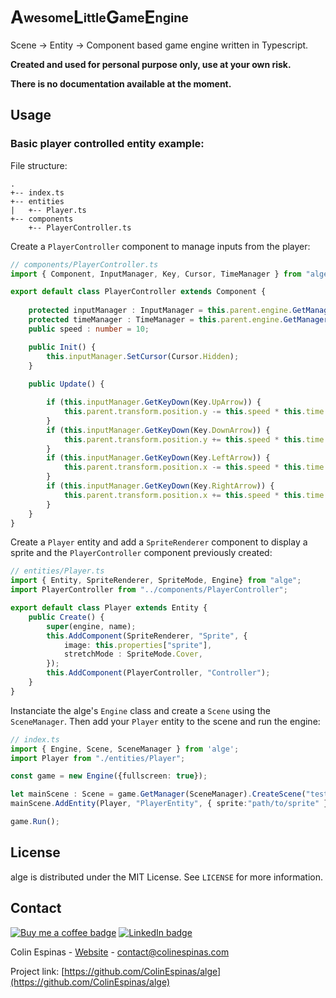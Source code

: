 # A<sub><sup>wesome</sup></sub>L<sub><sup>ittle</sup></sub>G<sub><sup>ame</sup></sub>E<sub><sup>ngine</sup></sub>

Scene -> Entity -> Component based game engine written in Typescript.

**Created and used for personal purpose only, use at your own risk.**

**There is no documentation available at the moment.**


## Usage

### Basic player controlled entity example:

File structure:
```
.
+-- index.ts
+-- entities
|   +-- Player.ts
+-- components
    +-- PlayerController.ts
```

Create a `PlayerController` component to manage inputs from the player:
```typescript
// components/PlayerController.ts
import { Component, InputManager, Key, Cursor, TimeManager } from "alge";

export default class PlayerController extends Component {
	
	protected inputManager : InputManager = this.parent.engine.GetManager(InputManager);
	protected timeManager : TimeManager = this.parent.engine.GetManager(TimeManager);
	public speed : number = 10;

	public Init() {
		this.inputManager.SetCursor(Cursor.Hidden);
	}
	
	public Update() {

		if (this.inputManager.GetKeyDown(Key.UpArrow)) {
			this.parent.transform.position.y -= this.speed * this.time.deltaTime * 100;
		}
		if (this.inputManager.GetKeyDown(Key.DownArrow)) {
			this.parent.transform.position.y += this.speed * this.time.deltaTime * 100;
		}
		if (this.inputManager.GetKeyDown(Key.LeftArrow)) {
			this.parent.transform.position.x -= this.speed * this.time.deltaTime * 100;
		}
		if (this.inputManager.GetKeyDown(Key.RightArrow)) {
			this.parent.transform.position.x += this.speed * this.time.deltaTime * 100;
		}
	}
}
```

Create a `Player` entity and add a `SpriteRenderer` component to display a sprite and the `PlayerController` component previously created:
```typescript
// entities/Player.ts
import { Entity, SpriteRenderer, SpriteMode, Engine} from "alge";
import PlayerController from "../components/PlayerController";

export default class Player extends Entity {
	public Create() {
		super(engine, name);
		this.AddComponent(SpriteRenderer, "Sprite", { 
			image: this.properties["sprite"], 
			stretchMode : SpriteMode.Cover,
		});
		this.AddComponent(PlayerController, "Controller");
	}
}
```

Instanciate the alge's `Engine` class and create a `Scene` using the `SceneManager`. Then add your `Player` entity to the scene and run the engine:
```typescript
// index.ts
import { Engine, Scene, SceneManager } from 'alge';
import Player from "./entities/Player";

const game = new Engine({fullscreen: true});

let mainScene : Scene = game.GetManager(SceneManager).CreateScene("test");
mainScene.AddEntity(Player, "PlayerEntity", { sprite:"path/to/sprite" });

game.Run();
```



<!-- LICENSE -->
## License

alge is distributed under the MIT License. See `LICENSE` for more information.



<!-- CONTACT -->
## Contact
[![Buy me a coffee badge](https://img.shields.io/badge/-Buy%20me%20a%20coffee-important?logo=buy%20me%20a%20coffee&logoColor=white)](https://www.buymeacoffee.com/ColinEspinas)
[![LinkedIn badge](https://img.shields.io/badge/-LinkedIn-black.svg?logo=linkedin&colorB=555)](https://www.linkedin.com/in/colin-espinas-9739b8178/l)

Colin Espinas - [Website](https://colinespinas.com) - contact@colinespinas.com

Project link: [https://github.com/ColinEspinas/alge](https://github.com/ColinEspinas/alge)
